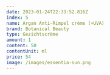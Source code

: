 ```yaml
---
date: 2023-01-24T22:33:52.816Z
index: 5
name: Argan Anti-Rimpel crème (+UVA)
brand: Botanical Beauty
type: Gezichtscrème
amount: 1
content: 50
contentUnit: ml
price: 54
image: /images/essentia-sun.png
---
```

